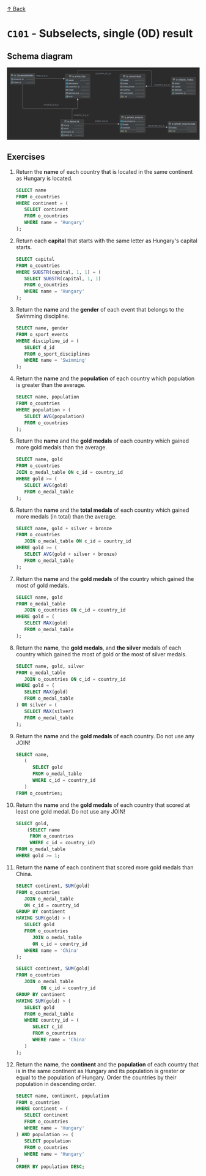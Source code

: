 [↑ Back](./README.md)

# `C101` - Subselects, single (0D) result

## Schema diagram

![Schema diagram](./img/olympics-schema.png)

## Exercises

1. Return the **name** of each country that is located in the same continent as Hungary is located.

   ```sql
   SELECT name
   FROM o_countries
   WHERE continent = (
      SELECT continent
      FROM o_countries
      WHERE name = 'Hungary'
   );
   ```

1. Return each **capital** that starts with the same letter as Hungary's capital starts.

   ```sql
   SELECT capital
   FROM o_countries
   WHERE SUBSTR(capital, 1, 1) = (
      SELECT SUBSTR(capital, 1, 1)
      FROM o_countries
      WHERE name = 'Hungary'
   );
   ```

1. Return the **name** and the **gender** of each event that belongs to the Swimming discipline.

   ```sql
   SELECT name, gender
   FROM o_sport_events
   WHERE discipline_id = (
      SELECT d_id
      FROM o_sport_disciplines
      WHERE name = 'Swimming'
   );
   ```

1. Return the **name** and the **population** of each country which population is greater than the average.

   ```sql
   SELECT name, population
   FROM o_countries
   WHERE population > (
      SELECT AVG(population)
      FROM o_countries
   );
   ```

1. Return the **name** and the **gold medals** of each country which gained more gold medals than the average.

   ```sql
   SELECT name, gold
   FROM o_countries
   JOIN o_medal_table ON c_id = country_id
   WHERE gold >= (
      SELECT AVG(gold)
      FROM o_medal_table
   );
   ```

1. Return the **name** and the **total medals** of each country which gained more medals (in total) than the average.

   ```sql
   SELECT name, gold + silver + bronze
   FROM o_countries
      JOIN o_medal_table ON c_id = country_id
   WHERE gold >= (
      SELECT AVG(gold + silver + bronze)
      FROM o_medal_table
   );
   ```

1. Return the **name** and the **gold medals** of the country which gained the most of gold medals.

   ```sql
   SELECT name, gold
   FROM o_medal_table
      JOIN o_countries ON c_id = country_id
   WHERE gold = (
      SELECT MAX(gold)
      FROM o_medal_table
   );
   ```

1. Return the **name**, the **gold medals**, and **the silver** medals of each country which gained the most of gold or the most of silver medals.

   ```sql
   SELECT name, gold, silver
   FROM o_medal_table
      JOIN o_countries ON c_id = country_id
   WHERE gold = (
      SELECT MAX(gold)
      FROM o_medal_table
   ) OR silver = (
      SELECT MAX(silver)
      FROM o_medal_table
   );
   ```

1. Return the **name** and the **gold medals** of each country. Do not use any JOIN!

   ```sql
   SELECT name,
      (
         SELECT gold
         FROM o_medal_table
         WHERE c_id = country_id
      )
   FROM o_countries;
   ```

1. Return the **name** and the **gold medals** of each country that scored at least one gold medal. Do not use any JOIN!

   ```sql
   SELECT gold,
       (SELECT name
        FROM o_countries
        WHERE c_id = country_id)
   FROM o_medal_table
   WHERE gold >= 1;
   ```

1. Return the **name** of each continent that scored more gold medals than China.

   ```sql
   SELECT continent, SUM(gold)
   FROM o_countries
      JOIN o_medal_table
      ON c_id = country_id
   GROUP BY continent
   HAVING SUM(gold) > (
      SELECT gold
      FROM o_countries
         JOIN o_medal_table
         ON c_id = country_id
      WHERE name = 'China'
   );
   ```

   ```sql
   SELECT continent, SUM(gold)
   FROM o_countries
      JOIN o_medal_table
            ON c_id = country_id
   GROUP BY continent
   HAVING SUM(gold) > (
      SELECT gold
      FROM o_medal_table
      WHERE country_id = (
         SELECT c_id
         FROM o_countries
         WHERE name = 'China'
      )
   );
   ```

1. Return the **name**, the **continent** and the **population** of each country that is in the same continent as Hungary and its population is greater or equal to the population of Hungary. Order the countries by their population in descending order.

   ```sql
   SELECT name, continent, population
   FROM o_countries
   WHERE continent = (
      SELECT continent
      FROM o_countries
      WHERE name = 'Hungary'
   ) AND population >= (
      SELECT population
      FROM o_countries
      WHERE name = 'Hungary'
   )
   ORDER BY population DESC;
   ```
